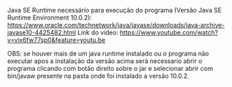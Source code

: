 Java SE Runtime necessário para execução do programa (Versão Java SE Runtime Environment 10.0.2): https://www.oracle.com/technetwork/java/javase/downloads/java-archive-javase10-4425482.html
Link do vídeo: https://www.youtube.com/watch?v=vix6fw77sp0&feature=youtu.be

OBS: se houver mais de um java runtime instalado ou o programa não executar apos a instalação da versão acima será necessario abrir o programa clicando com botão direito sobre o jar e selecionar abrir com bin/javaw presente na pasta onde foi instalado a versão 10.0.2.
